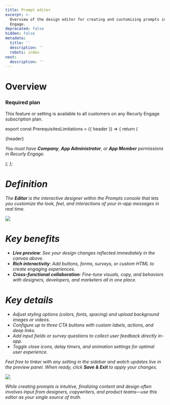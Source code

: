 ```yaml
---
title: Prompt editor
excerpt: >-
  Overview of the design editor for creating and customizing prompts in Recurly
  Engage.
deprecated: false
hidden: false
metadata:
  title: ''
  description: ''
  robots: index
next:
  description: ''
---
```

# Overview

### Required plan

This feature or setting is available to all customers on any Recurly Engage subscription plan.

export const PrerequisitesLimitations = ({ header }) => {
  return (
    <div className="flex justify-start">
      <div className="rounded-md p-6 m-4 max-w-lg shadow-md border border-gray-300 dark:bg-gray-800 dark:border-gray-600">
        <p className="text-lg font-bold">{header}</p>
        <p>
          <i className="fa-solid fa-check mr-2" />
          You must have <strong>Company</strong>, <strong>App Administrator</strong>, or <strong>App Member</strong> permissions in Recurly Engage.
        </p>
      </div>
    </div>
  );
};

<PrerequisitesLimitations header="Prerequisites & limitations" />

# Definition

The **Editor** is the interactive designer within the Prompts console that lets you customize the look, feel, and interactions of your in-app messages in real time.

<Image align="center" className="border" border={true} src="https://files.readme.io/38b466a-image.png" />

# Key benefits

* **Live preview**: See your design changes reflected immediately in the canvas above.
* **Rich interactivity**: Add buttons, forms, surveys, or custom HTML to create engaging experiences.
* **Cross-functional collaboration**: Fine-tune visuals, copy, and behaviors with designers, developers, and marketers all in one place.

# Key details

* Adjust styling options (colors, fonts, spacing) and upload background images or videos.
* Configure up to three CTA buttons with custom labels, actions, and deep links.
* Add input fields or survey questions to collect user feedback directly in-app.
* Toggle close icons, delay timers, and animation settings for optimal user experience.

Feel free to tinker with any setting in the sidebar and watch updates live in the preview panel. When ready, click **Save & Exit** to apply your changes.

<Image align="center" className="border" border={true} src="https://files.readme.io/d6c8f68-image.png" />

While creating prompts is intuitive, finalizing content and design often involves input from designers, copywriters, and product teams—use this editor as your single source of truth.